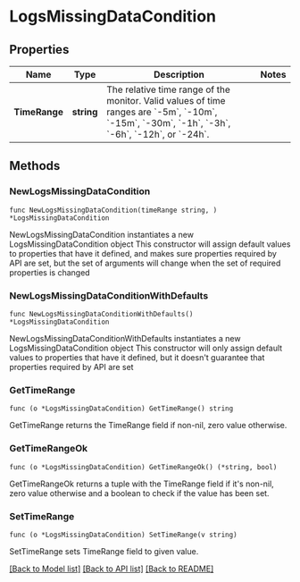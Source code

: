 # LogsMissingDataCondition

## Properties

Name | Type | Description | Notes
------------ | ------------- | ------------- | -------------
**TimeRange** | **string** | The relative time range of the monitor. Valid values of time ranges are &#x60;-5m&#x60;, &#x60;-10m&#x60;, &#x60;-15m&#x60;, &#x60;-30m&#x60;, &#x60;-1h&#x60;, &#x60;-3h&#x60;, &#x60;-6h&#x60;, &#x60;-12h&#x60;, or &#x60;-24h&#x60;. | 

## Methods

### NewLogsMissingDataCondition

`func NewLogsMissingDataCondition(timeRange string, ) *LogsMissingDataCondition`

NewLogsMissingDataCondition instantiates a new LogsMissingDataCondition object
This constructor will assign default values to properties that have it defined,
and makes sure properties required by API are set, but the set of arguments
will change when the set of required properties is changed

### NewLogsMissingDataConditionWithDefaults

`func NewLogsMissingDataConditionWithDefaults() *LogsMissingDataCondition`

NewLogsMissingDataConditionWithDefaults instantiates a new LogsMissingDataCondition object
This constructor will only assign default values to properties that have it defined,
but it doesn't guarantee that properties required by API are set

### GetTimeRange

`func (o *LogsMissingDataCondition) GetTimeRange() string`

GetTimeRange returns the TimeRange field if non-nil, zero value otherwise.

### GetTimeRangeOk

`func (o *LogsMissingDataCondition) GetTimeRangeOk() (*string, bool)`

GetTimeRangeOk returns a tuple with the TimeRange field if it's non-nil, zero value otherwise
and a boolean to check if the value has been set.

### SetTimeRange

`func (o *LogsMissingDataCondition) SetTimeRange(v string)`

SetTimeRange sets TimeRange field to given value.



[[Back to Model list]](../README.md#documentation-for-models) [[Back to API list]](../README.md#documentation-for-api-endpoints) [[Back to README]](../README.md)


